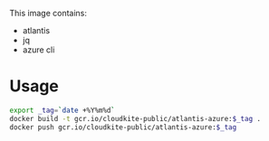 This image contains:
 * atlantis
 * jq 
 * azure cli 

# Usage
```bash
export _tag=`date +%Y%m%d`
docker build -t gcr.io/cloudkite-public/atlantis-azure:$_tag .
docker push gcr.io/cloudkite-public/atlantis-azure:$_tag